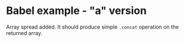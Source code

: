Babel example - "a" version
===========================

Array spread added. It should produce simple `.concat` operation on the returned array.